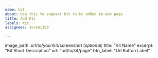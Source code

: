 ```yaml
---
name: kit
about: Use this to sugesst kit to be added to web page
title: Add Kit
labels: Kit
assignees: Jeremi360

---
```


image_path: url/to/your/kit/screenshot  *(optional)*
title: "Kit Name"
excerpt: "Kit Short Description"
url: "url/to/kit/page"
btn_label: "Url Button Label"
